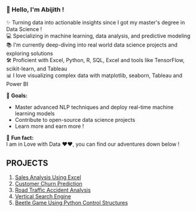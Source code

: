 ### 👋 Hello, I'm Abijith !

✨ Turning data into actionable insights since I got my master's degree in Data Science ! <br>
💻 Specializing in machine learning, data analysis, and predictive modeling  
📚 I'm currently deep-diving into real world data science projects and exploring solutions <br>
🛠️ Proficient with Excel, Python, R, SQL, Excel and tools like TensorFlow, scikit-learn, and Tableau  
📊 I love visualizing complex data with matplotlib, seaborn, Tableau and Power BI  

🎯 **Goals:**  
- Master advanced NLP techniques and deploy real-time machine learning models  
- Contribute to open-source data science projects  
- Learn more  and earn more !

🎲 **Fun fact:**  
I am in Love with Data ❤️❤, you can find our adventures down below !

## PROJECTS
1. [Sales Analysis Using Excel](https://github.com/abijithpandath/Projects/tree/main/Sales%20Analysis%20Using%20Excel)
2. [Customer Churn Prediction](https://github.com/abijithpandath/Projects/tree/main/Machine%20Learning%20Approaches%20to%20Customer%20Churn%20Prediction)
3. [Road Traffic Accident Analysis](https://github.com/abijithpandath/Projects/tree/main/Road%20Traffic%20Accident)
4. [Vertical Search Engine](https://github.com/abijithpandath/Projects/tree/main/Vertical%20Search%20Engine)
5. [Beetle Game Using Python Control Structures ](https://github.com/abijithpandath/Projects/tree/main/Beetle%20Game)

